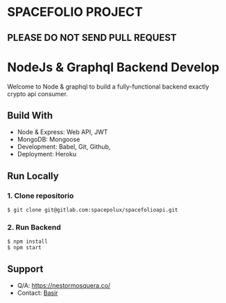 # SPACEFOLIO PROJECT

## PLEASE DO NOT SEND PULL REQUEST

# NodeJs & Graphql Backend Develop

Welcome to Node & graphql to build a fully-functional backend exactly crypto api consumer.

## Build With

- Node & Express: Web API, JWT
- MongoDB: Mongoose
- Development: Babel, Git, Github,
- Deployment: Heroku

## Run Locally

### 1. Clone repositorio

```
$ git clone git@gitlab.com:spacepolux/spacefolioapi.git

```

### 2. Run Backend

```
$ npm install
$ npm start
```

## Support

- Q/A: https://nestormosquera.co/
- Contact: [Basir](mailto:contact@nestormosquer.co)